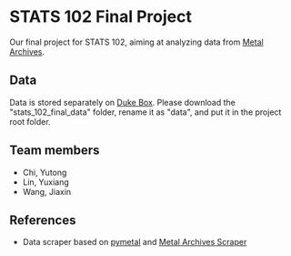 # STATS 102 Final Project

Our final project for STATS 102, aiming at analyzing data from [Metal Archives](http://www.metal-archives.com/).

## Data

Data is stored separately on [Duke Box](https://duke.box.com/s/xdtvc5unf555bgarmzopb42028nppygb). Please download the "stats\_102\_final\_data" folder, rename it as "data", and put it in the project root folder.

## Team members

- Chi, Yutong
- Lin, Yuxiang
- Wang, Jiaxin

## References

- Data scraper based on [pymetal](https://github.com/OpenJarbas/pymetal) and [Metal Archives Scraper](https://github.com/jonchar/ma-scraper)
